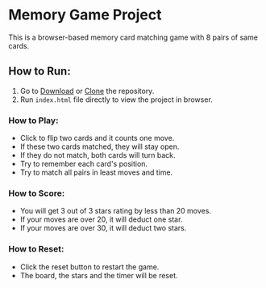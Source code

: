 # Memory Game Project
This is a browser-based memory card matching game with 8 pairs of same cards.

## How to Run:
1. Go to [Download](https://github.com/linclsdy/memory-game/archive/master.zip) or [Clone](https://github.com/linclsdy/memory-game.git) the repository.
2. Run `index.html` file directly to view the project in browser.


### How to Play:

* Click to flip two cards and it counts one move. 
* If these two cards matched, they will stay open.
* If they do not match, both cards will turn back.
* Try to remember each card's position.
* Try to match all pairs in least moves and time.


### How to Score:

* You will get 3 out of 3 stars rating by less than 20 moves.
* If your moves are over 20, it will deduct one star. 
* If your moves are over 30, it will deduct two stars.


### How to Reset:

* Click the reset button to restart the game.
* The board, the stars and the timer will be reset.